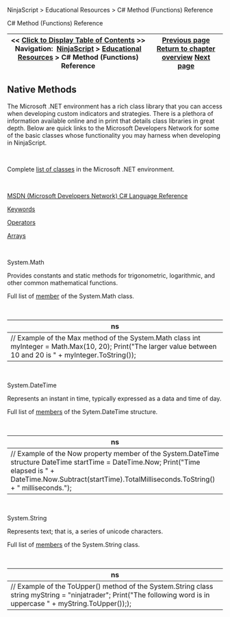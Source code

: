 ﻿


NinjaScript \> Educational Resources \> C\# Method (Functions) Reference






















C\# Method (Functions) Reference







| \<\< [Click to Display Table of Contents](c_method_functions_reference.md) \>\> **Navigation:**     [NinjaScript](ninjascript-1.md) \> [Educational Resources](educational_resources-1.md) \> C\# Method (Functions) Reference | [Previous page](other_uses_for_an_addon-1.md) [Return to chapter overview](educational_resources-1.md) [Next page](developing_for__tick_replay-1.md) |
| --- | --- |











## Native Methods


The Microsoft .NET environment has a rich class library that you can access when developing custom indicators and strategies. There is a plethora of information available online and in print that details class libraries in great depth. Below are quick links to the Microsoft Developers Network for some of the basic classes whose functionality you may harness when developing in NinjaScript.


 


Complete [list of classes](https://msdn.microsoft.com/en-us/library/d11h6832(v=vs.90).aspx) in the Microsoft .NET environment.


 


[MSDN (Microsoft Developers Network) C\# Language Reference](http://msdn.microsoft.com/en-us/library/ms228593.aspx)


[Keywords](https://docs.microsoft.com/en-us/dotnet/csharp/language-reference/keywords/index)


[Operators](https://docs.microsoft.com/en-us/dotnet/csharp/language-reference/operators/index)


[Arrays](http://msdn.microsoft.com/en-us/library/9b9dty7d)


 


System.Math


Provides constants and static methods for trigonometric, logarithmic, and other common mathematical functions.


Full list of [member](https://msdn.microsoft.com/en-us/library/xaz41263(v=vs.110).aspx) of the System.Math class.


 




| ns |
| --- |
| // Example of the Max method of the System.Math class int myInteger \= Math.Max(10, 20\); Print("The larger value between 10 and 20 is " \+ myInteger.ToString()); |



 


System.DateTime


Represents an instant in time, typically expressed as a data and time of day.


Full list of [members](https://msdn.microsoft.com/en-us/library/system.datetime(v=vs.113).aspx) of the Sytem.DateTime structure.


 




| ns |
| --- |
| // Example of the Now property member of the System.DateTime structure DateTime startTime \= DateTime.Now; Print("Time elapsed is " \+ DateTime.Now.Subtract(startTime).TotalMilliseconds.ToString() \+ " milliseconds."); |



 


System.String


Represents text; that is, a series of unicode characters.


Full list of [members](https://msdn.microsoft.com/en-us/library/system.string(v=vs.113).aspx) of the System.String class.


 




| ns |
| --- |
| // Example of the ToUpper() method of the System.String class string myString \= "ninjatrader"; Print("The following word is in uppercase " \+ myString.ToUpper());); |









